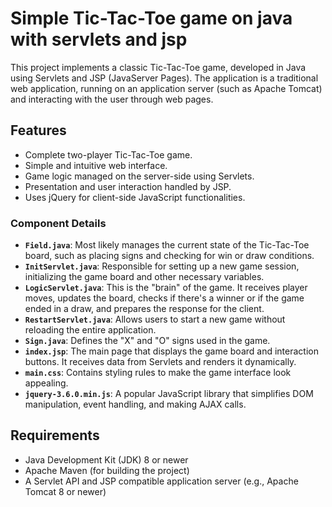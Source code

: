 # Simple Tic-Tac-Toe game on java with servlets and jsp

This project implements a classic Tic-Tac-Toe game, developed in Java using Servlets and JSP (JavaServer Pages). The application is a traditional web application, running on an application server (such as Apache Tomcat) and interacting with the user through web pages.

## Features
* Complete two-player Tic-Tac-Toe game.
* Simple and intuitive web interface.
* Game logic managed on the server-side using Servlets.
* Presentation and user interaction handled by JSP.
* Uses jQuery for client-side JavaScript functionalities.

### Component Details
* **`Field.java`**: Most likely manages the current state of the Tic-Tac-Toe board, such as placing signs and checking for win or draw conditions.
* **`InitServlet.java`**: Responsible for setting up a new game session, initializing the game board and other necessary variables.
* **`LogicServlet.java`**: This is the "brain" of the game. It receives player moves, updates the board, checks if there's a winner or if the game ended in a draw, and prepares the response for the client.
* **`RestartServlet.java`**: Allows users to start a new game without reloading the entire application.
* **`Sign.java`**: Defines the "X" and "O" signs used in the game.
* **`index.jsp`**: The main page that displays the game board and interaction buttons. It receives data from Servlets and renders it dynamically.
* **`main.css`**: Contains styling rules to make the game interface look appealing.
* **`jquery-3.6.0.min.js`**: A popular JavaScript library that simplifies DOM manipulation, event handling, and making AJAX calls.

## Requirements

* Java Development Kit (JDK) 8 or newer
* Apache Maven (for building the project)
* A Servlet API and JSP compatible application server (e.g., Apache Tomcat 8 or newer)
